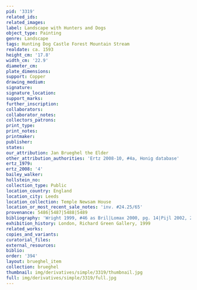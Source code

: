 ```yaml
---
pid: '3319'
related_ids: 
related_images: 
label: Landscape with Hunters and Dogs
object_type: Painting
genre: Landscape
tags: Hunting Dog Castle Forest Mountain Stream
realdate: ca. 1593
height_cm: '17.8'
width_cm: '22.9'
diameter_cm: 
plate_dimensions: 
support: Copper
drawing_medium: 
signature: 
signature_location: 
support_marks: 
further_inscription: 
collaborators: 
collaborator_notes: 
collectors_patrons: 
print_type: 
print_notes: 
printmaker: 
publisher: 
states: 
our_attribution: Jan Brueghel the Elder
other_attribution_authorities: 'Ertz 2008-10, #4a, Honig database'
ertz_1979: 
ertz_2008: '4'
bailey_walker: 
hollstein_no: 
collection_type: Public
location_country: England
location_city: Leeds
location_collection: Temple Newsam House
location_or_most_recent_sale_notes: 'inv. #24.25/65'
provenance: 5486|5487|5488|5489
bibliography: 'Wright 1999, #46 as Bril|Lomax 2000, pg. 14|Pijl 2002, 276-77, as Brueghel'
exhibition_history: London, Richard Green Gallery, 1999
related_works: 
copies_and_variants: 
curatorial_files: 
external_resources: 
biblio: 
order: '394'
layout: brueghel_item
collection: brueghel
thumbnail: img/derivatives/simple/3319/thumbnail.jpg
full: img/derivatives/simple/3319/full.jpg
---
```

